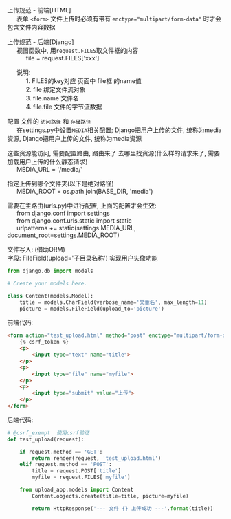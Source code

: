 

上传规范 - 前端[HTML]  
&ensp; &ensp; 表单 `<form>` 文件上传时必须有带有 `enctype="multipart/form-data"` 时才会包含文件内容数据  

上传规范 - 后端[Django]  
&ensp; &ensp; 视图函数中, 用`request.FILES`取文件框的内容  
&ensp; &ensp; &ensp; &ensp; file = request.FILES['xxx']  

&ensp; &ensp; 说明:  
&ensp; &ensp; &ensp; &ensp; 1. FILES的key对应 页面中 file框 的name值  
&ensp; &ensp; &ensp; &ensp; 2. file 绑定文件流对象  
&ensp; &ensp; &ensp; &ensp; 3. file.name 文件名  
&ensp; &ensp; &ensp; &ensp; 4. file.file 文件的字节流数据  
    
配置 文件的 `访问路径` 和 `存储路径`  
&ensp; &ensp; 在settings.py中设置`MEDIA`相关配置; Django把用户上传的文件, 统称为media资源, Django把用户上传的文件, 统称为media资源  

这些资源能访问, 需要配置路由, 路由来了 去哪里找资源(什么样的请求来了, 需要加载用户上传的什么静态请求)  
&ensp; &ensp; MEDIA_URL = '/media/'  

指定上传到哪个文件夹(以下是绝对路径)  
&ensp; &ensp; MEDIA_ROOT = os.path.join(BASE_DIR, 'media')  

  
需要在主路由(urls.py)中进行配置, 上面的配置才会生效:  
&ensp; &ensp; from django.conf import settings  
&ensp; &ensp; from django.conf.urls.static import static  
&ensp; &ensp; urlpatterns += static(settings.MEDIA_URL, document_root=settings.MEDIA_ROOT)  
  

文件写入: (借助ORM)  
	字段: FileField(upload='子目录名称') 实现用户头像功能  
  ``` python
  from django.db import models

  # Create your models here.

  class Content(models.Model):
      title = models.CharField(verbose_name='文章名', max_length=11)
      picture = models.FileField(upload_to='picture')
  ```
  
前端代码:
``` html
<form action="test_upload.html" method="post" enctype="multipart/form-data">
    {% csrf_token %}
    <p>
        <input type="text" name="title">
    </p>
    <p>
        <input type="file" name="myfile">
    </p>
    <p>
        <input type="submit" value="上传">
    </p>
</form>
```

后端代码:
``` python
# @csrf_exempt  使用csrf验证
def test_upload(request):

    if request.method == 'GET':
        return render(request, 'test_upload.html')
    elif request.method == 'POST':
        title = request.POST['title']
        myfile = request.FILES['myfile']

	from upload_app.models import Content
        Content.objects.create(title=title, picture=myfile)

        return HttpResponse('--- 文件 {} 上传成功 ---'.format(title))
```
